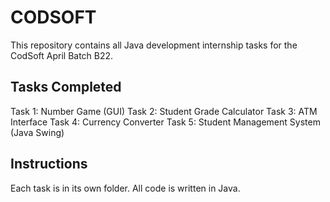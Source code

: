 # CODSOFT
This repository contains all Java development internship tasks for the CodSoft April Batch B22.

## Tasks Completed
 Task 1: Number Game (GUI)
 Task 2: Student Grade Calculator
 Task 3: ATM Interface
 Task 4: Currency Converter
 Task 5: Student Management System (Java Swing)

## Instructions
Each task is in its own folder.
All code is written in Java.

